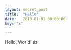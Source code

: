 ```yaml
---
layout: secret_post
title:  "Hello"
date:   2019-01-01 00:00:00
key: "x"

---
```


Hello, World!
ss
